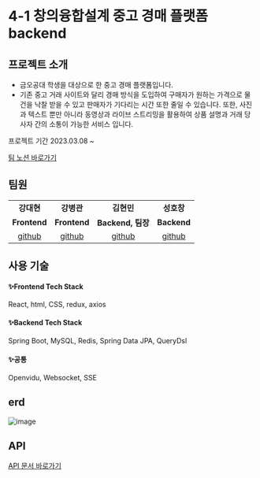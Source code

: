 # 4-1 창의융합설계 중고 경매 플랫폼 backend

## 프로젝트 소개
 - 금오공대 학생을 대상으로 한 중고 경매 플랫폼입니다. 
 - 기존 중고 거래 사이트와 달리 경매 방식을 도입하여 구매자가 원하는 가격으로 물건을 낙찰 받을 수 있고 판매자가 기다리는 시간 또한 줄일 수 있습니다. 또한, 사진과 텍스트 뿐만 아니라 동영상과 라이브 스트리밍을 활용하여 상품 설명과 거래 당사자 간의 소통이 가능한 서비스 입니다.
 
 프로젝트 기간
 2023.03.08 ~
 
[ 팀 노션 바로가기 ](https://ionized-bell-d13.notion.site/a51f8fb42f1344b392332d4fbaa966f5)

## 팀원
<table>
  <tr>
    <td align="center" vertical-align='middle'><strong>강대현</strong></td>
    <td align="center" vertical-align='middle'><strong>강병관</strong></td>
    <td align="center" vertical-align='middle'><strong>김현민</strong></td>
    <td align="center" vertical-align='middle'><strong>성호창</strong></td>
  </tr>
  <tr>
    <td align="center"><b>Frontend</b></td>
    <td align="center"><b>Frontend</b></td>
    <td align="center"><b>Backend, 팀장</b></td>
    <td align="center"><b>Backend</b></td>
  </tr>
    <tr>
      <td align="center"><a href="https://github.com/Mythenmatz1128" target='_blank'>github</a></td>
      <td align="center"><a href="https://github.com/BKKang1" target='_blank'>github</a></td>
      <td align="center"><a href="https://github.com/gusals00" target='_blank'>github</a></td>
      <td align="center"><a href="https://github.com/HoChangSUNG" target='_blank'>github</a></td>
  </tr>
</table>


## 사용 기술
#### ✨Frontend Tech Stack
<div align='left'>
  React, html, CSS, redux, axios 

</div>

#### ✨Backend Tech Stack
<div align='left'>
  Spring Boot, MySQL, Redis, Spring Data JPA, QueryDsl

</div>

#### ✨공통
<div align='left'>
  Openvidu, Websocket, SSE

</div>

## erd
![image](https://user-images.githubusercontent.com/87007552/234491762-603ed91b-45f9-48e5-8352-dd5847526596.png)

## API
[ API 문서 바로가기 ](https://usedauction.shop/swagger-ui/index.html#/)
